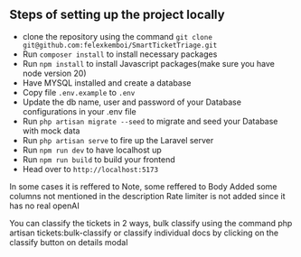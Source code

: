 ## Steps of setting up the project locally

- clone the repository using the command `git clone git@github.com:felexkemboi/SmartTicketTriage.git`
- Run `composer install` to install necessary packages
- Run `npm install` to install Javascript packages(make sure you have node version 20)
- Have MYSQL installed and create a database
- Copy file `.env.example` to `.env`
- Update the db name, user and password of your Database configurations in your .env file
- Run `php artisan migrate --seed` to migrate and seed your Database with mock data
- Run `php artisan serve` to fire up the Laravel server
- Run `npm run dev` to have localhost up
- Run `npm run build` to build your frontend
- Head over to `http://localhost:5173`


In some cases it is reffered to Note, some reffered to Body
Added some columns not mentioned in the description
Rate limiter is not added since it has no real openAI

You can classify the tickets in 2 ways, bulk classify using the command php artisan tickets:bulk-classify or classify individual docs by clicking on the classify button on details modal
